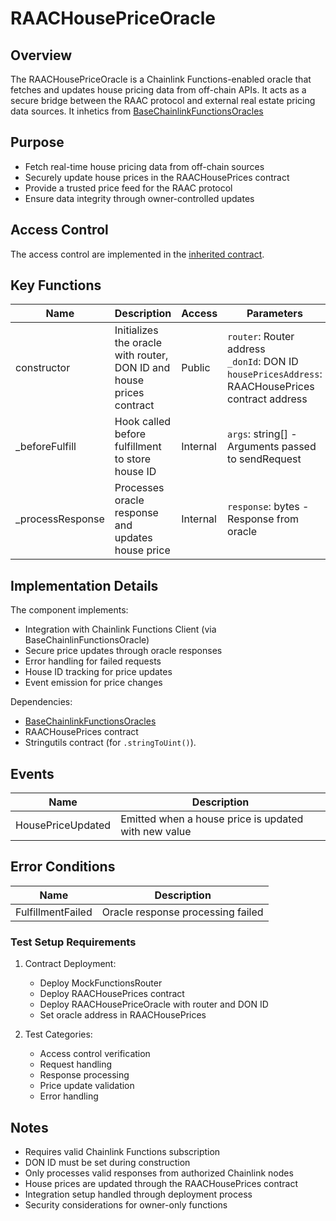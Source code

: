 # RAACHousePriceOracle

## Overview

The RAACHousePriceOracle is a Chainlink Functions-enabled oracle that fetches and updates house pricing data from off-chain APIs. It acts as a secure bridge between the RAAC protocol and external real estate pricing data sources.
It inhetics from [BaseChainlinkFunctionsOracles](core/oracles/BaseChainlinkFunctionsOracle.md)

## Purpose

- Fetch real-time house pricing data from off-chain sources
- Securely update house prices in the RAACHousePrices contract
- Provide a trusted price feed for the RAAC protocol
- Ensure data integrity through owner-controlled updates

## Access Control

The access control are implemented in the [inherited contract](core/oracles/BaseChainlinkFunctionsOracle.md).  

## Key Functions

| Name | Description | Access | Parameters |
|------|-------------|---------|------------|
| constructor | Initializes the oracle with router, DON ID and house prices contract | Public | `router`: Router address <br> `_donId`: DON ID <br> `housePricesAddress`: RAACHousePrices contract address |
| _beforeFulfill | Hook called before fulfillment to store house ID | Internal | `args`: string[] - Arguments passed to sendRequest |
| _processResponse | Processes oracle response and updates house price | Internal | `response`: bytes - Response from oracle |

## Implementation Details

The component implements:

- Integration with Chainlink Functions Client (via BaseChainlinFunctionsOracle)
- Secure price updates through oracle responses
- Error handling for failed requests
- House ID tracking for price updates
- Event emission for price changes

Dependencies:

- [BaseChainlinkFunctionsOracles](core/oracles/BaseChainlinkFunctionsOracle.md)
- RAACHousePrices contract
- Stringutils contract (for `.stringToUint()`).

## Events

| Name | Description |
|------|-------------|
| HousePriceUpdated | Emitted when a house price is updated with new value |

## Error Conditions

| Name | Description |
|------|-------------|
| FulfillmentFailed | Oracle response processing failed |

### Test Setup Requirements

1. Contract Deployment:
   - Deploy MockFunctionsRouter
   - Deploy RAACHousePrices contract
   - Deploy RAACHousePriceOracle with router and DON ID
   - Set oracle address in RAACHousePrices

2. Test Categories:
   - Access control verification
   - Request handling
   - Response processing
   - Price update validation
   - Error handling

## Notes

- Requires valid Chainlink Functions subscription
- DON ID must be set during construction
- Only processes valid responses from authorized Chainlink nodes
- House prices are updated through the RAACHousePrices contract
- Integration setup handled through deployment process
- Security considerations for owner-only functions 

